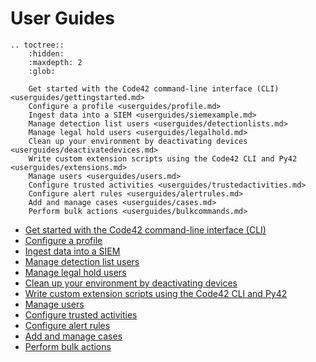 # User Guides

```{eval-rst}
.. toctree::
    :hidden:
    :maxdepth: 2
    :glob:

    Get started with the Code42 command-line interface (CLI) <userguides/gettingstarted.md>
    Configure a profile <userguides/profile.md>
    Ingest data into a SIEM <userguides/siemexample.md>
    Manage detection list users <userguides/detectionlists.md>
    Manage legal hold users <userguides/legalhold.md>
    Clean up your environment by deactivating devices <userguides/deactivatedevices.md>
    Write custom extension scripts using the Code42 CLI and Py42 <userguides/extensions.md>
    Manage users <userguides/users.md>
    Configure trusted activities <userguides/trustedactivities.md>
    Configure alert rules <userguides/alertrules.md>
    Add and manage cases <userguides/cases.md>
    Perform bulk actions <userguides/bulkcommands.md>
```

* [Get started with the Code42 command-line interface (CLI)](userguides/gettingstarted.md)
* [Configure a profile](userguides/profile.md)
* [Ingest data into a SIEM](userguides/siemexample.md)
* [Manage detection list users](userguides/detectionlists.md)
* [Manage legal hold users](userguides/legalhold.md)
* [Clean up your environment by deactivating devices](userguides/deactivatedevices.md)
* [Write custom extension scripts using the Code42 CLI and Py42](userguides/extensions.md)
* [Manage users](userguides/users.md)
* [Configure trusted activities](userguides/trustedactivities.md)
* [Configure alert rules](userguides/alertrules.md)
* [Add and manage cases](userguides/cases.md)
* [Perform bulk actions](userguides/bulkcommands.md)

